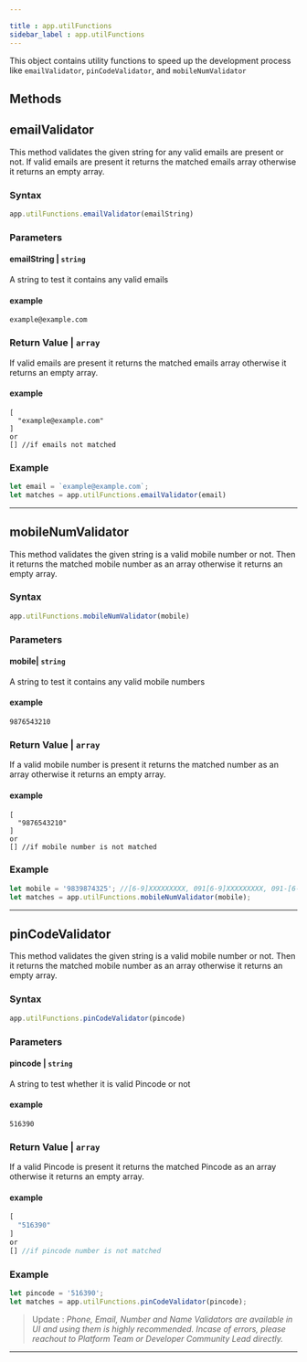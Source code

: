 ```yaml
---

title : app.utilFunctions
sidebar_label : app.utilFunctions
---
```


This object contains utility functions to speed up the development
process like `emailValidator`, `pinCodeValidator`, and
`mobileNumValidator`

## Methods

## emailValidator

This method validates the given string for any valid emails are present
or not. If valid emails are present it returns the matched emails array
otherwise it returns an empty array.

### Syntax
``` js
app.utilFunctions.emailValidator(emailString)
```

### Parameters

#### emailString \| `string`

A string to test it contains any valid emails

#### example

``` text
example@example.com
```
### Return Value \| `array`

If valid emails are present it returns the matched emails array
otherwise it returns an empty array.

#### example

``` text
[
  "example@example.com"
]
or
[] //if emails not matched
```

### Example

``` js
let email = `example@example.com`;
let matches = app.utilFunctions.emailValidator(email)
```
------------------------------------------------------------------------

## mobileNumValidator

This method validates the given string is a valid mobile number or not.
Then it returns the matched mobile number as an array otherwise it
returns an empty array.

### Syntax

``` js
app.utilFunctions.mobileNumValidator(mobile)
```

### Parameters

#### mobile\| `string`

A string to test it contains any valid mobile numbers

#### example

``` text
9876543210
```
### Return Value \| `array`

If a valid mobile number is present it returns the matched number as an
array otherwise it returns an empty array.

#### example
``` text
[
  "9876543210"
]
or
[] //if mobile number is not matched
```

### Example

``` js
let mobile = '9839874325'; //[6-9]XXXXXXXXX, 091[6-9]XXXXXXXXX, 091-[6-9]XXXXXXXXX
let matches = app.utilFunctions.mobileNumValidator(mobile);
```
------------------------------------------------------------------------

## pinCodeValidator

This method validates the given string is a valid mobile number or not.
Then it returns the matched mobile number as an array otherwise it
returns an empty array.

### Syntax

``` js
app.utilFunctions.pinCodeValidator(pincode)
```

### Parameters

#### pincode \| `string`

A string to test whether it is valid Pincode or not

#### example

``` text
516390
```
### Return Value \| `array`

If a valid Pincode is present it returns the matched Pincode as an array
otherwise it returns an empty array.

#### example

``` js
[
  "516390"
]
or
[] //if pincode number is not matched
```

### Example

``` js
let pincode = '516390';
let matches = app.utilFunctions.pinCodeValidator(pincode);
```

>Update : *Phone, Email, Number and Name Validators are available in UI and using them is highly recommended. Incase of errors, please reachout to Platform Team or Developer Community Lead directly.*
------------------------------------------------------------------------
